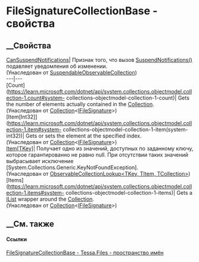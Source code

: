 # FileSignatureCollectionBase<TCollection> \- свойства
##  __Свойства
[CanSuspendNotifications](P_Tessa_Platform_Collections_SuspendableObservableCollection_1_CanSuspendNotifications.htm)|
Признак того, что вызов
[SuspendNotifications()](M_Tessa_Platform_Collections_SuspendableObservableCollection_1_SuspendNotifications.htm)
подавляет уведомления об изменении.  
(Унаследован от
[SuspendableObservableCollection<T>](T_Tessa_Platform_Collections_SuspendableObservableCollection_1.htm))  
---|---  
[Count](https://learn.microsoft.com/dotnet/api/system.collections.objectmodel.collection-1.count#system-
collections-objectmodel-collection-1-count)| Gets the number of elements
actually contained in the
[Collection<T>](https://learn.microsoft.com/dotnet/api/system.collections.objectmodel.collection-1).  
(Унаследован от
[Collection](https://learn.microsoft.com/dotnet/api/system.collections.objectmodel.collection-1)<[IFileSignature](T_Tessa_Files_IFileSignature.htm)>)  
[Item[Int32]](https://learn.microsoft.com/dotnet/api/system.collections.objectmodel.collection-1.item#system-
collections-objectmodel-collection-1-item\(system-int32\))| Gets or sets the
element at the specified index.  
(Унаследован от
[Collection](https://learn.microsoft.com/dotnet/api/system.collections.objectmodel.collection-1)<[IFileSignature](T_Tessa_Files_IFileSignature.htm)>)  
[Item[TKey]](P_Tessa_Platform_Collections_ObservableCollectionLookup_3_Item.htm)|
Получает одно из значений, доступных по заданному ключу, которое
гарантированно не равно null. При отсутствии таких значений выбрасывает
исключение [System.Collections.Generic.KeyNotFoundException].  
(Унаследован от [ObservableCollectionLookup<TKey, TItem,
TCollection>](T_Tessa_Platform_Collections_ObservableCollectionLookup_3.htm))  
[Items](https://learn.microsoft.com/dotnet/api/system.collections.objectmodel.collection-1.items#system-
collections-objectmodel-collection-1-items)| Gets a
[IList<T>](https://learn.microsoft.com/dotnet/api/system.collections.generic.ilist-1)
wrapper around the
[Collection<T>](https://learn.microsoft.com/dotnet/api/system.collections.objectmodel.collection-1).  
(Унаследован от
[Collection](https://learn.microsoft.com/dotnet/api/system.collections.objectmodel.collection-1)<[IFileSignature](T_Tessa_Files_IFileSignature.htm)>)  
##  __См. также
#### Ссылки
[FileSignatureCollectionBase<TCollection> \-
](T_Tessa_Files_FileSignatureCollectionBase_1.htm)
[Tessa.Files - пространство имён](N_Tessa_Files.htm)
